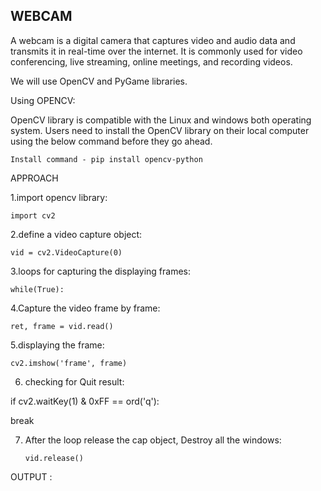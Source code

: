 ## WEBCAM
A webcam is a digital camera that captures video and audio data and transmits it in real-time over the internet. It is commonly used for video conferencing, live streaming, online meetings, and recording videos.

We will use OpenCV and PyGame libraries.

Using OPENCV:

OpenCV library is compatible with the Linux and windows both operating system. Users need to install the OpenCV library on their local computer using the below command before they go ahead.

```Install command - pip install opencv-python```

APPROACH

1.import opencv library:

```import cv2```

2.define a video capture object:

```vid = cv2.VideoCapture(0) ```

3.loops for capturing the displaying frames:

```while(True):``` 
      
4.Capture the video frame by frame:

```ret, frame = vid.read()```

5.displaying the frame:

```cv2.imshow('frame', frame)```

6. checking for Quit result:

  if cv2.waitKey(1) & 0xFF == ord('q'): 
   
   break

7. After the loop release the cap object, Destroy all the windows: 
   
   ```vid.release()```

  OUTPUT :
  

  


 
    



